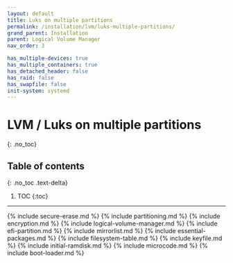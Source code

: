 ```yaml
---
layout: default
title: Luks on multiple partitions
permalink: /installation/lvm/luks-multiple-partitions/
grand_parent: Installation
parent: Logical Volume Manager
nav_order: 3

has_multiple-devices: true
has_multiple_containers: true
has_detached_header: false
has_raid: false
has_swapfile: false
init-system: systemd
---
```


# LVM / Luks on multiple partitions
{: .no_toc}

## Table of contents
{: .no_toc .text-delta}

1. TOC
{:toc}

---

{% include secure-erase.md %}
{% include partitioning.md %}
{% include encryption.md %}
{% include logical-volume-manager.md %}
{% include efi-partition.md %}
{% include mirrorlist.md %}
{% include essential-packages.md %}
{% include filesystem-table.md %}
{% include keyfile.md %}
{% include initial-ramdisk.md %}
{% include microcode.md %}
{% include boot-loader.md %}
